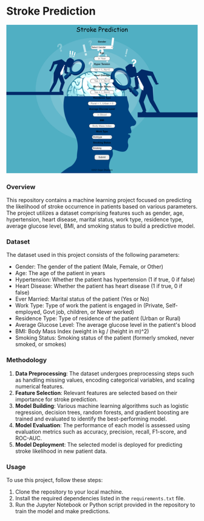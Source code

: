# Stroke Prediction

![image](Images/screenshot.png)

### Overview
This repository contains a machine learning project focused on predicting the likelihood of stroke occurrence in patients based on various parameters. The project utilizes a dataset comprising features such as gender, age, hypertension, heart disease, marital status, work type, residence type, average glucose level, BMI, and smoking status to build a predictive model.

### Dataset
The dataset used in this project consists of the following parameters:
- Gender: The gender of the patient (Male, Female, or Other)
- Age: The age of the patient in years
- Hypertension: Whether the patient has hypertension (1 if true, 0 if false)
- Heart Disease: Whether the patient has heart disease (1 if true, 0 if false)
- Ever Married: Marital status of the patient (Yes or No)
- Work Type: Type of work the patient is engaged in (Private, Self-employed, Govt job, children, or Never worked)
- Residence Type: Type of residence of the patient (Urban or Rural)
- Average Glucose Level: The average glucose level in the patient's blood
- BMI: Body Mass Index (weight in kg / (height in m)^2)
- Smoking Status: Smoking status of the patient (formerly smoked, never smoked, or smokes)

### Methodology
1. **Data Preprocessing**: The dataset undergoes preprocessing steps such as handling missing values, encoding categorical variables, and scaling numerical features.
2. **Feature Selection**: Relevant features are selected based on their importance for stroke prediction.
3. **Model Building**: Various machine learning algorithms such as logistic regression, decision trees, random forests, and gradient boosting are trained and evaluated to identify the best-performing model.
4. **Model Evaluation**: The performance of each model is assessed using evaluation metrics such as accuracy, precision, recall, F1-score, and ROC-AUC.
5. **Model Deployment**: The selected model is deployed for predicting stroke likelihood in new patient data.

### Usage
To use this project, follow these steps:
1. Clone the repository to your local machine.
2. Install the required dependencies listed in the `requirements.txt` file.
3. Run the Jupyter Notebook or Python script provided in the repository to train the model and make predictions.



